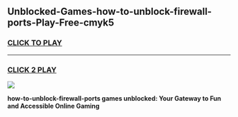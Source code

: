 
## Unblocked-Games-how-to-unblock-firewall-ports-Play-Free-cmyk5
<h3>
<a href="https://premium76.site?title=how-to-unblock-firewall-ports&ref=20M">CLICK TO PLAY</a></h3>
<hr>

<h3>
<a href="https://premium76.site?title=how-to-unblock-firewall-ports&ref=20M">CLICK 2 PLAY</a>
  
</h3>

<a href="https://premium76.site?title=how-to-unblock-firewall-ports&ref=19M"><img src="https://clearcache.store/games.png"></a>


**how-to-unblock-firewall-ports games unblocked: Your Gateway to Fun and Accessible Online Gaming**
